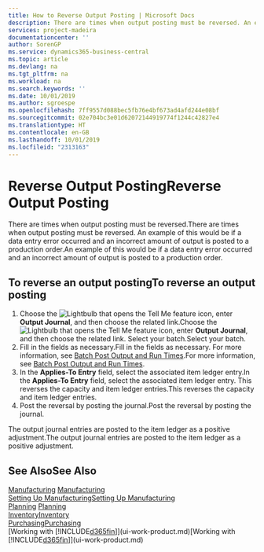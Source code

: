 ```yaml
---
title: How to Reverse Output Posting | Microsoft Docs
description: There are times when output posting must be reversed. An example of this would be if a data entry error occurred and an incorrect amount of output is posted to a production order.
services: project-madeira
documentationcenter: ''
author: SorenGP
ms.service: dynamics365-business-central
ms.topic: article
ms.devlang: na
ms.tgt_pltfrm: na
ms.workload: na
ms.search.keywords: ''
ms.date: 10/01/2019
ms.author: sgroespe
ms.openlocfilehash: 7ff9557d088bec5fb76e4bf673ad4afd244e08bf
ms.sourcegitcommit: 02e704bc3e01d62072144919774f1244c42827e4
ms.translationtype: HT
ms.contentlocale: en-GB
ms.lasthandoff: 10/01/2019
ms.locfileid: "2313163"
---
```

# <a name="reverse-output-posting"></a><span data-ttu-id="0733a-104">Reverse Output Posting</span><span class="sxs-lookup"><span data-stu-id="0733a-104">Reverse Output Posting</span></span>
<span data-ttu-id="0733a-105">There are times when output posting must be reversed.</span><span class="sxs-lookup"><span data-stu-id="0733a-105">There are times when output posting must be reversed.</span></span> <span data-ttu-id="0733a-106">An example of this would be if a data entry error occurred and an incorrect amount of output is posted to a production order.</span><span class="sxs-lookup"><span data-stu-id="0733a-106">An example of this would be if a data entry error occurred and an incorrect amount of output is posted to a production order.</span></span>  

## <a name="to-reverse-an-output-posting"></a><span data-ttu-id="0733a-107">To reverse an output posting</span><span class="sxs-lookup"><span data-stu-id="0733a-107">To reverse an output posting</span></span>  
1.  <span data-ttu-id="0733a-108">Choose the ![Lightbulb that opens the Tell Me feature](media/ui-search/search_small.png "Tell me what you want to do") icon, enter **Output Journal**, and then choose the related link.</span><span class="sxs-lookup"><span data-stu-id="0733a-108">Choose the ![Lightbulb that opens the Tell Me feature](media/ui-search/search_small.png "Tell me what you want to do") icon, enter **Output Journal**, and then choose the related link.</span></span> <span data-ttu-id="0733a-109">Select your batch.</span><span class="sxs-lookup"><span data-stu-id="0733a-109">Select your batch.</span></span>  
2. <span data-ttu-id="0733a-110">Fill in the fields as necessary.</span><span class="sxs-lookup"><span data-stu-id="0733a-110">Fill in the fields as necessary.</span></span> <span data-ttu-id="0733a-111">For more information, see [Batch Post Output and Run Times](production-how-to-post-output-quantity.md).</span><span class="sxs-lookup"><span data-stu-id="0733a-111">For more information, see [Batch Post Output and Run Times](production-how-to-post-output-quantity.md).</span></span>
3.  <span data-ttu-id="0733a-112">In the **Applies-To Entry** field, select the associated item ledger entry.</span><span class="sxs-lookup"><span data-stu-id="0733a-112">In the **Applies-To Entry** field, select the associated item ledger entry.</span></span> <span data-ttu-id="0733a-113">This reverses the capacity and item ledger entries.</span><span class="sxs-lookup"><span data-stu-id="0733a-113">This reverses the capacity and item ledger entries.</span></span>  
4. <span data-ttu-id="0733a-114">Post the reversal by posting the journal.</span><span class="sxs-lookup"><span data-stu-id="0733a-114">Post the reversal by posting the journal.</span></span>  

<span data-ttu-id="0733a-115">The output journal entries are posted to the item ledger as a positive adjustment.</span><span class="sxs-lookup"><span data-stu-id="0733a-115">The output journal entries are posted to the item ledger as a positive adjustment.</span></span>  

## <a name="see-also"></a><span data-ttu-id="0733a-116">See Also</span><span class="sxs-lookup"><span data-stu-id="0733a-116">See Also</span></span>  
 <span data-ttu-id="0733a-117">[Manufacturing](production-manage-manufacturing.md)  </span><span class="sxs-lookup"><span data-stu-id="0733a-117">[Manufacturing](production-manage-manufacturing.md)  </span></span>  
 [<span data-ttu-id="0733a-118">Setting Up Manufacturing</span><span class="sxs-lookup"><span data-stu-id="0733a-118">Setting Up Manufacturing</span></span>](production-configure-production-processes.md)  
 <span data-ttu-id="0733a-119">[Planning](production-planning.md)    </span><span class="sxs-lookup"><span data-stu-id="0733a-119">[Planning](production-planning.md)    </span></span>  
 [<span data-ttu-id="0733a-120">Inventory</span><span class="sxs-lookup"><span data-stu-id="0733a-120">Inventory</span></span>](inventory-manage-inventory.md)  
 [<span data-ttu-id="0733a-121">Purchasing</span><span class="sxs-lookup"><span data-stu-id="0733a-121">Purchasing</span></span>](purchasing-manage-purchasing.md)  
 <span data-ttu-id="0733a-122">[Working with [!INCLUDE[d365fin](includes/d365fin_md.md)]](ui-work-product.md)</span><span class="sxs-lookup"><span data-stu-id="0733a-122">[Working with [!INCLUDE[d365fin](includes/d365fin_md.md)]](ui-work-product.md)</span></span>  
